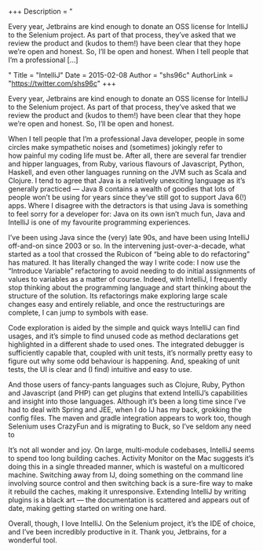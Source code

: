+++
Description = "<p>Every year, Jetbrains are kind enough to donate an OSS license for IntelliJ to the Selenium project. As part of that process, they’ve asked that we review the product and (kudos to them!) have been clear that they hope we’re open and honest. So, I’ll be open and honest. When I tell people that I’m a professional […]</p>"
Title = "IntelliJ"
Date = 2015-02-08
Author = "shs96c"
AuthorLink = "https://twitter.com/shs96c"
+++

<p>Every year, Jetbrains are kind enough to donate an OSS license for IntelliJ to the Selenium project. As part of that process, they&#8217;ve asked that we review the product and (kudos to them!) have been clear that they hope we&#8217;re open and honest. So, I&#8217;ll be open and honest.</p>
<p>When I tell people that I&#8217;m a professional Java developer, people in some circles make sympathetic noises and (sometimes) jokingly refer to how painful my coding life must be. After all, there are several far trendier and hipper languages, from Ruby, various flavours of Javascript, Python, Haskell, and even other languages running on the JVM such as Scala and Clojure. I tend to agree that Java is a relatively unexciting language as it&#8217;s generally practiced &#8212; Java 8 contains a wealth of goodies that lots of people won&#8217;t be using for years since they&#8217;ve still got to support Java 6(!) apps. Where I disagree with the detractors is that using Java is something to feel sorry for a developer for: Java on its own isn&#8217;t much fun, Java and IntelliJ is one of my favourite programming experiences.</p>
<p>I&#8217;ve been using Java since the (very) late 90s, and have been using IntelliJ off-and-on since 2003 or so. In the intervening just-over-a-decade, what started as a tool that crossed the Rubicon of &#8220;being able to do refactoring&#8221; has matured. It has literally changed the way I write code: I now use the &#8220;Introduce Variable&#8221; refactoring to avoid needing to do initial assignments of values to variables as a matter of course. Indeed, with IntelliJ, I frequently stop thinking about the programming language and start thinking about the structure of the solution. Its refactorings make exploring large scale changes easy and entirely reliable, and once the restructurings are complete, I can jump to symbols with ease.</p>
<p>Code exploration is aided by the simple and quick ways IntelliJ can find usages, and it&#8217;s simple to find unused code as method declarations get highlighted in a different shade to used ones. The integrated debugger is sufficiently capable that, coupled with unit tests, it&#8217;s normally pretty easy to figure out why some odd behaviour is happening. And, speaking of unit tests, the UI is clear and (I find) intuitive and easy to use.</p>
<p>And those users of fancy-pants languages such as Clojure, Ruby, Python and Javascript (and PHP) can get plugins that extend IntelliJ&#8217;s capabilities and insight into those languages. Although it&#8217;s been a long time since I&#8217;ve had to deal with Spring and JEE, when I do IJ has my back, grokking the config files. The maven and gradle integration appears to work too, though Selenium uses CrazyFun and is migrating to Buck, so I&#8217;ve seldom any need to</p>
<p>It&#8217;s not all wonder and joy. On large, multi-module codebases, IntelliJ seems to spend too long building caches. Activity Monitor on the Mac suggests it&#8217;s doing this in a single threaded manner, which is wasteful on a multicored machine. Switching away from IJ, doing something on the command line involving source control and then switching back is a sure-fire way to make it rebuild the caches, making it unresponsive. Extending IntelliJ by writing plugins is a black art &#8212; the documentation is scattered and appears out of date, making getting started on writing one hard.</p>
<p>Overall, though, I love IntelliJ. On the Selenium project, it&#8217;s the IDE of choice, and I&#8217;ve been incredibly productive in it. Thank you, Jetbrains, for a wonderful tool.</p>

